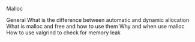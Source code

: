 Malloc

General
What is the difference between automatic and dynamic allocation
What is malloc and free and how to use them
Why and when use malloc
How to use valgrind to check for memory leak
